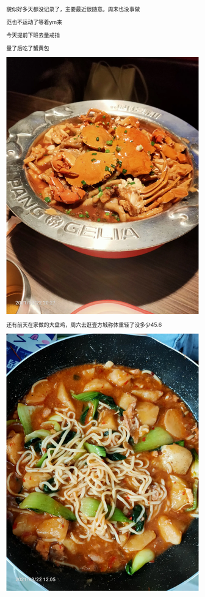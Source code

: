 貌似好多天都没记录了，主要最近很随意。周末也没事做

范也不运动了等着ym来


今天提前下班去量戒指

量了后吃了蟹黄包

![](../img/6904315-011879ae98d80a08.jpg)

还有前天在家做的大盘鸡，周六去逛壹方城称体重轻了没多少45.6

![](../img/6904315-59cbff656d31ece1.jpg)
